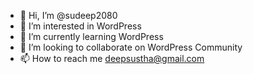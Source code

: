 - 👋 Hi, I’m @sudeep2080
- 👀 I’m interested in WordPress
- 🌱 I’m currently learning WordPress
- 💞️ I’m looking to collaborate on WordPress Community
- 📫 How to reach me deepsustha@gmail.com

<!---
sudeep2080/sudeep2080 is a ✨ special ✨ repository because its `README.md` (this file) appears on your GitHub profile.
You can click the Preview link to take a look at your changes.
--->
